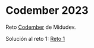 # Codember 2023

Reto [Codember](https://codember.dev/) de Midudev.

Solución al reto 1: [Reto 1](https://github.com/webbri/codember-2023/blob/develop/reto1.js)
